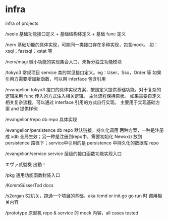 # infra
infra of projects

/seele 基础功能接口定义 + 基础结构体定义 + 基础 func 定义

/nerv 基础功能的具体实现，可能同一类接口存在多种实现，包含mock。
如：xsql；fastsql；xstat 等

/nerv/magi 微小功能的实现集合入口，未拆分独立功能模块

/tokyo3 常规项目 service 类的常见接口定义。eg：User，Sso，Order 等
如果引用方需要增加新函数，可以用 interface 包含引用

/evangelion tokyo3 接口的具体实现方案，按照定义提供基础功能。对于复杂的逻辑采用 func 传入的方式注入相关逻辑。
主体流程保持原状。
如果需要自定义相关复杂流程，可以通过 interface 引用的方式自行实现。
主要用于实现基础方案 and 提供样例

/evangelion/repo db repo 具体实现

/evangelion/persistence db repo 默认链接，持久化调用
两种方案，一种是注册成 xdb 全局生效；另一种是注册到repo中，需要初始化 Newxx() 放到 persistence 路径下；service中引用的是 persistence 中持久化的数据库 repo

/evangelion/service service 层级的接口函数功能实现入口

エヴァ贰號機 出動！

/pkg 通用功能函数封装入口

/KommSüsserTod docs

/s2organ S2机关，跑通一个项目的基础，aka /cmd or init.go
go run 时 调用相关内容

/prototype 原型机
repo & service 的 mock 内容，all cases tested